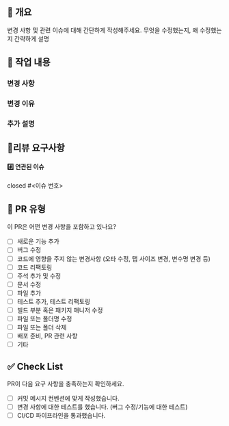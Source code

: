 ## 📢 개요

변경 사항 및 관련 이슈에 대해 간단하게 작성해주세요. 무엇을 수정했는지, 왜 수정했는지 간략하게 설명

## 📝 작업 내용

### 변경 사항

### 변경 이유

### 추가 설명

## 💬리뷰 요구사항

#### #️⃣ 연관된 이슈

closed #<이슈 번호>

## 📃 PR 유형

이 PR은 어떤 변경 사항을 포함하고 있나요?

- [ ] 새로운 기능 추가
- [ ] 버그 수정
- [ ] 코드에 영향을 주지 않는 변경사항 (오타 수정, 탭 사이즈 변경, 변수명 변경 등)
- [ ] 코드 리팩토링
- [ ] 주석 추가 및 수정
- [ ] 문서 수정
- [ ] 파일 추가
- [ ] 테스트 추가, 테스트 리팩토링
- [ ] 빌드 부분 혹은 패키지 매니저 수정
- [ ] 파일 또는 폴더명 수정
- [ ] 파일 또는 폴더 삭제
- [ ] 배포 준비, PR 관련 사항
- [ ] 기타

## ✅ Check List

PR이 다음 요구 사항을 충족하는지 확인하세요.

- [ ] 커밋 메시지 컨벤션에 맞게 작성했습니다.
- [ ] 변경 사항에 대한 테스트를 했습니다. (버그 수정/기능에 대한 테스트)
- [ ] CI/CD 파이프라인을 통과했습니다.
